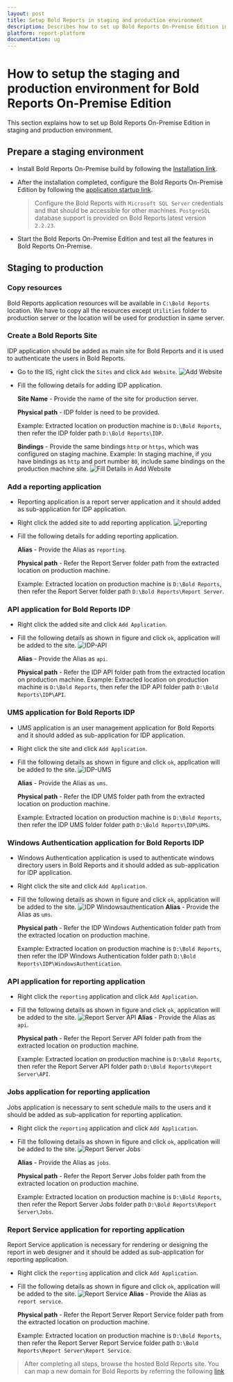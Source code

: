 ```yaml
---
layout: post
title: Setup Bold Reports in staging and production environment
description: Describes how to set up Bold Reports On-Premise Edition in staging and move to production environment.
platform: report-platform
documentation: ug
---
```


# How to setup the staging and production environment for Bold Reports On-Premise Edition

This section explains how to set up Bold Reports On-Premise Edition in staging and production environment.

## Prepare a staging environment

* Install Bold Reports On-Premise build by following the [Installation link](./../../installation-and-deployment/).

* After the installation completed, configure the Bold Reports On-Premise Edition by following the [application startup link](./../../application-startup/).
   > Configure the Bold Reports with `Microsoft SQL Server` credentials and that should be accessible for other machines.
   >`PostgreSQL` database support is provided on Bold Reports latest version `2.2.23`.

* Start the Bold Reports On-Premise Edition and test all the features in Bold Reports On-Premise.

## Staging to production

### Copy resources

Bold Reports application resources will be available in `C:\Bold Reports` location. We have to copy all the resources except `Utilities` folder to production server or the location will be used for production in same server.

### Create a Bold Reports Site

 IDP application should be added as main site for Bold Reports and it is used to authenticate the users in Bold Reports.

* Go to the IIS, right click the `Sites` and click `Add Website`.
  ![Add Website](/static/assets/on-premise/images/how-to/add-website.png)

* Fill the following details for adding IDP application.

   **Site Name** - Provide the name of the site for production server.

   **Physical path** - IDP folder is need to be provided.

   Example: Extracted location on production machine is `D:\Bold Reports`, then refer the IDP folder path `D:\Bold Reports\IDP`.

   **Bindings** - Provide the same bindings `http` or `https`, which was configured on staging machine.
   Example: In staging machine, if you have bindings as `http` and port number `80`, include same bindings on the production machine site.
    ![Fill Details in Add Website](/static/assets/on-premise/images/how-to/fill-detatils-in-add-website.png)

### Add a reporting application

* Reporting application is a report server application and it should added as sub-application for IDP application.

* Right click the added site to add reporting application.
    ![reporting](/static/assets/on-premise/images/how-to/reporting.png)

* Fill the following details for adding reporting application.

    **Alias** - Provide the Alias as `reporting`.

    **Physical path** - Refer the Report Server folder path from the extracted location on production machine.

    Example: Extracted location on production machine is `D:\Bold Reports`, then refer the Report Server folder path `D:\Bold Reports\Report Server`.

### API application for Bold Reports IDP

* Right click the added site and click `Add Application`.

* Fill the following details as shown in figure and click `ok`, application will be added to the site.
![IDP-API](/static/assets/on-premise/images/how-to/idp-api.png)

   **Alias** - Provide the Alias as `api`.

   **Physical path** - Refer the IDP API folder path from the extracted location on production machine.
    Example: Extracted location on production machine is `D:\Bold Reports`, then refer the IDP API folder path `D:\Bold Reports\IDP\API`.

### UMS application for Bold Reports IDP

* UMS application is an user management application for Bold Reports and it should added as sub-application for IDP application.

* Right click the site and click `Add Application`.

* Fill the following details as shown in figure and click `ok`, application will be added to the site.
![IDP-UMS](/static/assets/on-premise/images/how-to/idp-ums.png)

   **Alias** - Provide the Alias as `ums`.

   **Physical path** - Refer the IDP UMS folder path from the extracted location on production machine.

   Example: Extracted location on production machine is `D:\Bold Reports`, then refer the IDP UMS folder folder path `D:\Bold Reports\IDP\UMS`.

### Windows Authentication application for Bold Reports IDP

* Windows Authentication application is used to authenticate windows directory users in Bold Reports and it should added as sub-application for IDP application.

* Right click the site and click `Add Application`.
* Fill the following details as shown in figure and click `ok`, application will be added to the site.
![IDP Windowsauthentication](/static/assets/on-premise/images/how-to/idp-windowsauthentication.png)
   **Alias** - Provide the Alias as `ums`.

   **Physical path** - Refer the IDP Windows Authentication folder path from the extracted location on production machine.

   Example: Extracted location on production machine is `D:\Bold Reports`, then refer the IDP Windows Authentication folder path `D:\Bold Reports\IDP\WindowsAuthentication`.

### API application for reporting application

* Right click the `reporting` application and click `Add Application`.

* Fill the following details as shown in figure and click `ok`, application will be added to the site.
![Report Server API](/static/assets/on-premise/images/how-to/reporting-api.png)
   **Alias** - Provide the Alias as `api`.

   **Physical path** - Refer the Report Server API folder path from the extracted location on production machine.

   Example: Extracted location on production machine is `D:\Bold Reports`, then refer the Report Server API folder path `D:\Bold Reports\Report Server\API`.

### Jobs application for reporting application

Jobs application is necessary to sent schedule mails to the users and it should be added as sub-application for reporting application.

* Right click the `reporting` application and click `Add Application`.

* Fill the following details as shown in figure and click `ok`, application will be added to the site.
![Report Server Jobs](/static/assets/on-premise/images/how-to/reporting-jobs.png)

   **Alias** - Provide the Alias as `jobs`.

   **Physical path** - Refer the Report Server Jobs folder path from the extracted location on production machine.

   Example: Extracted location on production machine is `D:\Bold Reports`, then refer the Report Server Jobs folder path `D:\Bold Reports\Report Server\Jobs`.

### Report Service application for reporting application

Report Service application is necessary for rendering or designing the report in web designer and it should be added as sub-application for reporting application.

* Right click the `reporting` application and click `Add Application`.

* Fill the following details as shown in figure and click `ok`, application will be added to the site.
![Report Service](/static/assets/on-premise/images/how-to/reporting-reportservice.png)
   **Alias** - Provide the Alias as `report service`.

   **Physical path** - Refer the Report Server Report Service folder path from the extracted location on production machine.

   Example: Extracted location on production machine is `D:\Bold Reports`, then refer the Report Server Report Service folder path `D:\Bold Reports\Report Server\Report Service`.

>After completing all steps, browse the hosted Bold Reports site.
>You can map a new domain for Bold Reports by referring the following [link](./../../installation-and-deployment/#how-to-change-the-binding-in-the-bold-reports-enterprise-reporting)